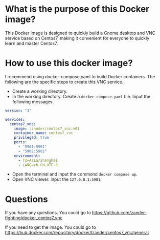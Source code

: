 # What is the purpose of this Docker image?
This Docker image is designed to quickly build a Gnome desktop and VNC service based on Centos7, making it convenient for everyone to quickly learn and master Centos7.

# How to use this docker image?
I recommend using docker-compose.yaml to build Docker containers. The following are the specific steps to create this VNC service.

- Create a working directory.
- In the working directory. Create a `docker-compose.yaml` file. Input the following messages.

```yaml
version: "3"

services:
  centos7_vnc:
    image: lzander/centos7_vnc:v01
    container_name: centos7_vnc
    privileged: true
    ports:
      - "5901:5901"
      - "5902:5902"
    environment:
      - TZ=Asia/Shanghai
      - LANG=zh_CN.UTF-8
```

- Open the terminal and input the commond `docker compose up`.
- Open VNC viewer. Input the `127.0.0.1:5901`.

# Questions
If you have any questions. You could go to https://github.com/zander-fighting/docker_centos7_vnc

If you need to get the image. You could go to https://hub.docker.com/repository/docker/lzander/centos7_vnc/general
